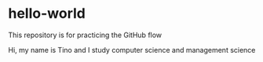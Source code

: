 # hello-world
This repository is for practicing the GitHub flow


Hi, my name is Tino and I study computer science and management science 
